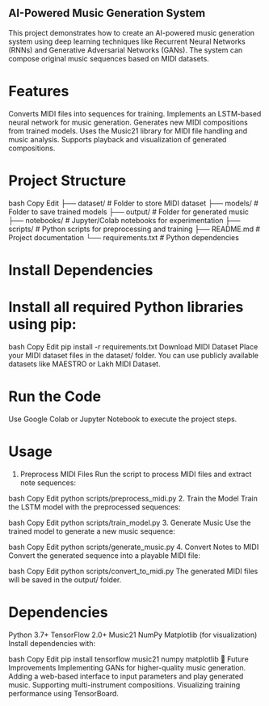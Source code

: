 ## AI-Powered Music Generation System
This project demonstrates how to create an AI-powered music generation system using deep learning techniques like Recurrent Neural Networks (RNNs) and Generative Adversarial Networks (GANs). The system can compose original music sequences based on MIDI datasets.

# Features
Converts MIDI files into sequences for training.
Implements an LSTM-based neural network for music generation.
Generates new MIDI compositions from trained models.
Uses the Music21 library for MIDI file handling and music analysis.
Supports playback and visualization of generated compositions.
# Project Structure
bash
Copy
Edit
├── dataset/                 # Folder to store MIDI dataset
├── models/                  # Folder to save trained models
├── output/                  # Folder for generated music
├── notebooks/               # Jupyter/Colab notebooks for experimentation
├── scripts/                 # Python scripts for preprocessing and training
├── README.md                # Project documentation
└── requirements.txt         # Python dependencies

# Install Dependencies
# Install all required Python libraries using pip:

bash
Copy
Edit
pip install -r requirements.txt
Download MIDI Dataset
Place your MIDI dataset files in the dataset/ folder. You can use publicly available datasets like MAESTRO or Lakh MIDI Dataset.

# Run the Code
Use Google Colab or Jupyter Notebook to execute the project steps.

# Usage
1. Preprocess MIDI Files
Run the script to process MIDI files and extract note sequences:

bash
Copy
Edit
python scripts/preprocess_midi.py
2. Train the Model
Train the LSTM model with the preprocessed sequences:

bash
Copy
Edit
python scripts/train_model.py
3. Generate Music
Use the trained model to generate a new music sequence:

bash
Copy
Edit
python scripts/generate_music.py
4. Convert Notes to MIDI
Convert the generated sequence into a playable MIDI file:

bash
Copy
Edit
python scripts/convert_to_midi.py
The generated MIDI files will be saved in the output/ folder.

# Dependencies
Python 3.7+
TensorFlow 2.0+
Music21
NumPy
Matplotlib (for visualization)
Install dependencies with:

bash
Copy
Edit
pip install tensorflow music21 numpy matplotlib
🎯 Future Improvements
Implementing GANs for higher-quality music generation.
Adding a web-based interface to input parameters and play generated music.
Supporting multi-instrument compositions.
Visualizing training performance using TensorBoard.

